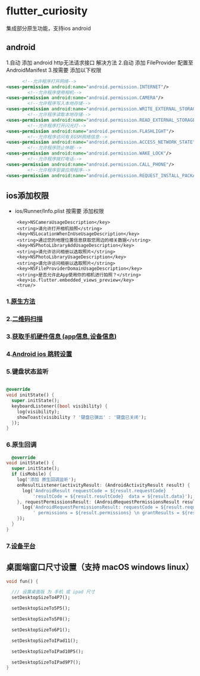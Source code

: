 # flutter_curiosity

集成部分原生功能，支持ios android

## android

1.自动 添加 android http无法请求接口 解决方法 2.自动 添加 FileProvider 配置至 AndroidManifest 3.按需要 添加以下权限

```xml
      <!--允许程序打开网络-->
<uses-permission android:name="android.permission.INTERNET"/>
        <!--允许程序使用相机-->
<uses-permission android:name="android.permission.CAMERA"/>
        <!--允许程序写入本地存储-->
<uses-permission android:name="android.permission.WRITE_EXTERNAL_STORAGE"/>
        <!--允许程序读取本地存储-->
<uses-permission android:name="android.permission.READ_EXTERNAL_STORAGE"/>
        <!--允许程序打开闪光灯-->
<uses-permission android:name="android.permission.FLASHLIGHT"/>
        <!--允许程序访问有关GSM网络信息-->
<uses-permission android:name="android.permission.ACCESS_NETWORK_STATE"/>
        <!--允许程序防止休眠-->
<uses-permission android:name="android.permission.WAKE_LOCK"/>
        <!--允许程序拨打电话-->
<uses-permission android:name="android.permission.CALL_PHONE"/>
        <!--允许程序安装应用程序-->
<uses-permission android:name="android.permission.REQUEST_INSTALL_PACKAGES"/>

```

## ios添加权限

* ios/Runner/Info.plist 按需要 添加权限

```
    <key>NSCameraUsageDescription</key>    
    <string>请允许打开相机拍照</string>
    <key>NSLocationWhenInUseUsageDescription</key>
	<string>通过您的地理位置信息获取您周边的相关数据</string>
	<key>NSPhotoLibraryAddUsageDescription</key>
	<string>请允许访问相册以选取照片</string>
	<key>NSPhotoLibraryUsageDescription</key>
	<string>请允许访问相册以选取照片</string>
	<key>NSFileProviderDomainUsageDescription</key>
	<string>是否允许此App使用你的相机进行拍照？</string>
    <key>io.flutter.embedded_views_preview</key>
    <true/>
```

### 1.[原生方法](./lib/tools/)

### 2.[二维码扫描](./lib/scanner)

### 3.[获取手机硬件信息 (app信息,设备信息)](./lib/tools/app_device.dart)

### 4.[Android ios 跳转设置](./lib/tools/setting.dart)

### 5.键盘状态监听

```dart

@override
void initState() {
  super.initState();
  keyboardListener((bool visibility) {
    log(visibility);
    showToast(visibility ? '键盘已弹出' : '键盘已关闭');
  });
}

```

### 6.原生回调

```dart
  @override
void initState() {
  super.initState();
  if (isMobile) {
    log('添加 原生回调监听');
    onResultListener(activityResult: (AndroidActivityResult result) {
      log('AndroidResult requestCode = ${result.requestCode}  '
          'resultCode = ${result.resultCode}  data = ${result.data}');
    }, requestPermissionsResult: (AndroidRequestPermissionsResult result) {
      log('AndroidRequestPermissionsResult: requestCode = ${result.requestCode}  \n'
          ' permissions = ${result.permissions} \n grantResults = ${result.grantResults}');
    });
  }
}


```

### 7.[设备平台](./lib/platform/platform.dart)

## 桌面端窗口尺寸设置（支持 macOS windows linux）

```dart
void fun() {

  /// 设置桌面版 为 手机 或 ipad 尺寸
  setDesktopSizeTo4P7();

  setDesktopSizeTo5P5();

  setDesktopSizeTo5P8();

  setDesktopSizeTo6P1();

  setDesktopSizeToIPad11();

  setDesktopSizeToIPad10P5();

  setDesktopSizeToIPad9P7();
}
```